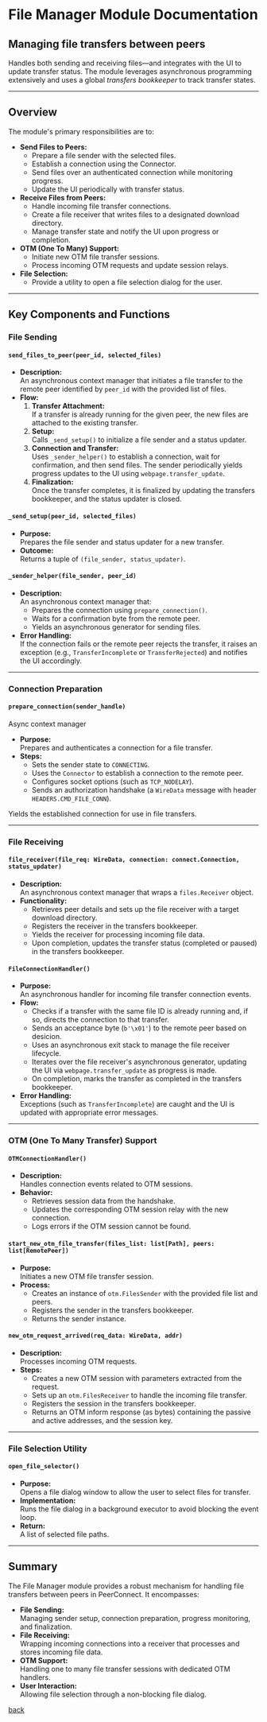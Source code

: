 # File Manager Module Documentation

## Managing file transfers between peers

Handles both sending and receiving files—and integrates with the UI to update transfer status. The module leverages asynchronous programming extensively and uses a global *transfers bookkeeper* to track transfer states.

---

## Overview

The module's primary responsibilities are to:

- **Send Files to Peers:**  
  - Prepare a file sender with the selected files.
  - Establish a connection using the Connector.
  - Send files over an authenticated connection while monitoring progress.
  - Update the UI periodically with transfer status.
- **Receive Files from Peers:**  
  - Handle incoming file transfer connections.
  - Create a file receiver that writes files to a designated download directory.
  - Manage transfer state and notify the UI upon progress or completion.
- **OTM (One To Many) Support:**  
  - Initiate new OTM file transfer sessions.
  - Process incoming OTM requests and update session relays.
- **File Selection:**  
  - Provide a utility to open a file selection dialog for the user.

---

## Key Components and Functions

### File Sending

#### `send_files_to_peer(peer_id, selected_files)`

- **Description:**  
  An asynchronous context manager that initiates a file transfer to the remote peer identified by `peer_id` with the provided list of files.
- **Flow:**
  1. **Transfer Attachment:**  
     If a transfer is already running for the given peer, the new files are attached to the existing transfer.
  2. **Setup:**  
     Calls `_send_setup()` to initialize a file sender and a status updater.
  3. **Connection and Transfer:**  
     Uses `_sender_helper()` to establish a connection, wait for confirmation, and then send files. The sender periodically yields progress updates to the UI using `webpage.transfer_update`.
  4. **Finalization:**  
     Once the transfer completes, it is finalized by updating the transfers bookkeeper, and the status updater is closed.

#### `_send_setup(peer_id, selected_files)`

- **Purpose:**  
  Prepares the file sender and status updater for a new transfer.
- **Outcome:**  
  Returns a tuple of `(file_sender, status_updater)`.

#### `_sender_helper(file_sender, peer_id)`

- **Description:**  
  An asynchronous context manager that:
  - Prepares the connection using `prepare_connection()`.
  - Waits for a confirmation byte from the remote peer.
  - Yields an asynchronous generator for sending files.
- **Error Handling:**  
  If the connection fails or the remote peer rejects the transfer, it raises an exception (e.g., `TransferIncomplete` or `TransferRejected`) and notifies the UI accordingly.

---

### Connection Preparation

#### `prepare_connection(sender_handle)`

Async context manager

- **Purpose:**  
  Prepares and authenticates a connection for a file transfer.
- **Steps:**
  - Sets the sender state to `CONNECTING`.
  - Uses the `Connector` to establish a connection to the remote peer.
  - Configures socket options (such as `TCP_NODELAY`).
  - Sends an authorization handshake (a `WireData` message with header `HEADERS.CMD_FILE_CONN`).

Yields the established connection for use in file transfers.

---

### File Receiving

#### `file_receiver(file_req: WireData, connection: connect.Connection, status_updater)`

- **Description:**  
  An asynchronous context manager that wraps a `files.Receiver` object.
- **Functionality:**
  - Retrieves peer details and sets up the file receiver with a target download directory.
  - Registers the receiver in the transfers bookkeeper.
  - Yields the receiver for processing incoming file data.
  - Upon completion, updates the transfer status (completed or paused) in the transfers bookkeeper.

#### `FileConnectionHandler()`

- **Purpose:**  
  An asynchronous handler for incoming file transfer connection events.
- **Flow:**
  - Checks if a transfer with the same file ID is already running and, if so, directs the connection to that transfer.
  - Sends an acceptance byte (`b'\x01'`) to the remote peer based on desicion.
  - Uses an asynchronous exit stack to manage the file receiver lifecycle.
  - Iterates over the file receiver's asynchronous generator, updating the UI via `webpage.transfer_update` as progress is made.
  - On completion, marks the transfer as completed in the transfers bookkeeper.
- **Error Handling:**  
  Exceptions (such as `TransferIncomplete`) are caught and the UI is updated with appropriate error messages.

---

### OTM (One To Many Transfer) Support

#### `OTMConnectionHandler()`

- **Description:**  
  Handles connection events related to OTM sessions.
- **Behavior:**
  - Retrieves session data from the handshake.
  - Updates the corresponding OTM session relay with the new connection.
  - Logs errors if the OTM session cannot be found.

#### `start_new_otm_file_transfer(files_list: list[Path], peers: list[RemotePeer])`

- **Purpose:**  
  Initiates a new OTM file transfer session.
- **Process:**
  - Creates an instance of `otm.FilesSender` with the provided file list and peers.
  - Registers the sender in the transfers bookkeeper.
  - Returns the sender instance.

#### `new_otm_request_arrived(req_data: WireData, addr)`

- **Description:**  
  Processes incoming OTM requests.
- **Steps:**
  - Creates a new OTM session with parameters extracted from the request.
  - Sets up an `otm.FilesReceiver` to handle the incoming file transfer.
  - Registers the session in the transfers bookkeeper.
  - Returns an OTM inform response (as bytes) containing the passive and active addresses, and the session key.

---

### File Selection Utility

#### `open_file_selector()`

- **Purpose:**  
  Opens a file dialog window to allow the user to select files for transfer.
- **Implementation:**  
  Runs the file dialog in a background executor to avoid blocking the event loop.
- **Return:**  
  A list of selected file paths.

---

## Summary

The File Manager module provides a robust mechanism for handling file transfers between peers in PeerConnect. It encompasses:

- **File Sending:**  
  Managing sender setup, connection preparation, progress monitoring, and finalization.
- **File Receiving:**  
  Wrapping incoming connections into a receiver that processes and stores incoming file data.
- **OTM Support:**  
  Handling one to many file transfer sessions with dedicated OTM handlers.
- **User Interaction:**  
  Allowing file selection through a non-blocking file dialog.

[back](/docs/managers)
